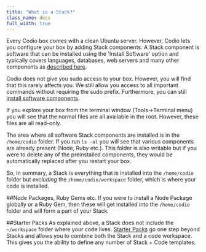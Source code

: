```yaml
---
title: "What is a Stack?"
class_name: docs
full_width: true
---
```


Every Codio box comes with a clean Ubuntu server. However, Codio lets you configure your box by adding Stack components. A Stack component is software that can be installed using the 'Install Software' option and typically covers languages, databases, web servers and many other components as [described here](/docs/ide/boxes/installsw).

Codio does not give you sudo access to your box. However, you will find that this rarely affects you. We still allow you access to all important commands without requiring the sudo prefix. Furthermore, you can still [install software components](/docs/ide/boxes/installsw).

If you explore your box from the terminal window (Tools->Terminal menu) you will see that the normal files are all available in the root. However, these files are all read-only.

The area where all software Stack components are installed is in the `/home/codio` folder. If you run `ls -al` you will see that various components are already present (Node, Ruby etc.). This folder is also writable but if you were to delete any of the preinstalled components, they would be automatically replaced after you restart your box.

So, in summary, a Stack is everything that is installed into the `/home/codio` folder but *excluding* the `/home/codio/workspace` folder, which is where your code is installed.

##Node Packages, Ruby Gems etc.
If you were to install a Node Package globally or a Ruby Gem, then these will get installed into the `/home/codio` folder and will form a part of your Stack.

##Starter Packs
As explained above, a Stack does not include the `~/workspace` folder where your code lives. [Starter Packs](/docs/quickstart/packs/) go one step beyond Stacks and allows you to combine both the Stack and a code workspace. This gives you the ability to define any number of Stack + Code templates.
